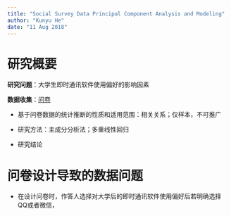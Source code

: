 ```yaml
---
title: "Social Survey Data Principal Component Analysis and Modeling"
author: "Kunyu He"
date: "11 Aug 2018"
---
```


# 研究概要

**研究问题**：大学生即时通讯软件使用偏好的影响因素

**数据收集**：[问卷](https://www.wjx.cn/m/24473165.aspx)

* 基于问卷数据的统计推断的性质和适用范围：相关关系；仅样本，不可推广

* 研究方法：主成分分析法；多重线性回归

* 研究结论

# 问卷设计导致的数据问题

* 在设计问卷时，作答人选择对大学后的即时通讯软件使用偏好后若明确选择QQ或者微信，
